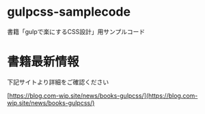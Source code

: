 # gulpcss-samplecode

書籍「gulpで楽にするCSS設計」用サンプルコード

# 書籍最新情報

下記サイトより詳細をご確認ください

[https://blog.com-wip.site/news/books-gulpcss/](https://blog.com-wip.site/news/books-gulpcss/)
